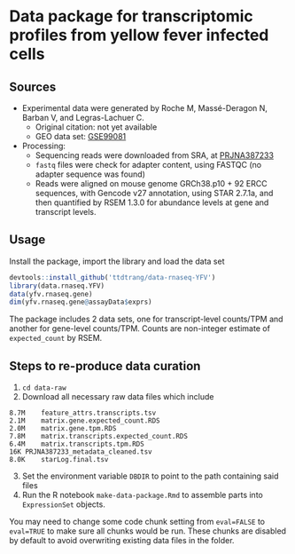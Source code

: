 # Data package for transcriptomic profiles from yellow fever infected cells

## Sources

  * Experimental data were generated by Roche M, Massé-Deragon N, Barban V, and Legras-Lachuer C.
    * Original citation: not yet available
    * GEO data set: [GSE99081](https://www.ncbi.nlm.nih.gov/geo/query/acc.cgi?acc=GSE99081)
  * Processing:
    * Sequencing reads were downloaded from SRA, at [PRJNA387233](https://www.ncbi.nlm.nih.gov/bioproject/?term=PRJNA387233)
    * `fastq` files were check for adapter content, using FASTQC (no adapter sequence was found)
    *  Reads were aligned on mouse genome GRCh38.p10 + 92 ERCC sequences, with Gencode v27 annotation, using STAR 2.7.1a, and then quantified by RSEM 1.3.0 for abundance levels at gene and transcript levels.
  
## Usage

Install the package, import the library and load the data set

```R
devtools::install_github('ttdtrang/data-rnaseq-YFV')
library(data.rnaseq.YFV)
data(yfv.rnaseq.gene)
dim(yfv.rnaseq.gene@assayData$exprs)
```

The package includes 2 data sets, one for transcript-level counts/TPM and another for gene-level counts/TPM. Counts are non-integer estimate of `expected_count` by RSEM.

## Steps to re-produce data curation

1. `cd data-raw`
2. Download all necessary raw data files which include
```
8.7M	feature_attrs.transcripts.tsv
2.1M	matrix.gene.expected_count.RDS
2.0M	matrix.gene.tpm.RDS
7.8M	matrix.transcripts.expected_count.RDS
6.4M	matrix.transcripts.tpm.RDS
16K	PRJNA387233_metadata_cleaned.tsv
8.0K	starLog.final.tsv
```
3. Set the environment variable `DBDIR` to point to the path containing said files
4. Run the R notebook `make-data-package.Rmd` to assemble parts into `ExpressionSet` objects.

You may need to change some code chunk setting from `eval=FALSE` to `eval=TRUE` to make sure all chunks would be run. These chunks are disabled by default to avoid overwriting existing data files in the folder.
